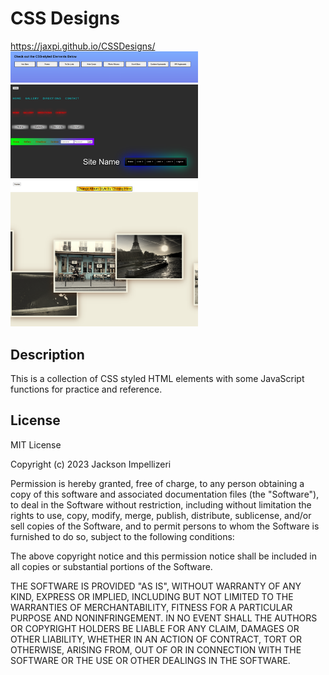 # CSS Designs

https://jaxpi.github.io/CSSDesigns/
<br><img src="assets/imgs/cssHome1.png" style="width:300px; height auto;">
<br><img src="assets/imgs/cssNav1.png" style="width:300px; height auto;">
<br><img src="assets/imgs/cssAlbum1.png" style="width:300px; height auto;">


## Description

This is a collection of CSS styled HTML elements with some JavaScript functions for practice and reference.

## License

MIT License

Copyright (c) 2023 Jackson Impellizeri

Permission is hereby granted, free of charge, to any person obtaining a copy
of this software and associated documentation files (the "Software"), to deal
in the Software without restriction, including without limitation the rights
to use, copy, modify, merge, publish, distribute, sublicense, and/or sell
copies of the Software, and to permit persons to whom the Software is
furnished to do so, subject to the following conditions:

The above copyright notice and this permission notice shall be included in all
copies or substantial portions of the Software.

THE SOFTWARE IS PROVIDED "AS IS", WITHOUT WARRANTY OF ANY KIND, EXPRESS OR
IMPLIED, INCLUDING BUT NOT LIMITED TO THE WARRANTIES OF MERCHANTABILITY,
FITNESS FOR A PARTICULAR PURPOSE AND NONINFRINGEMENT. IN NO EVENT SHALL THE
AUTHORS OR COPYRIGHT HOLDERS BE LIABLE FOR ANY CLAIM, DAMAGES OR OTHER
LIABILITY, WHETHER IN AN ACTION OF CONTRACT, TORT OR OTHERWISE, ARISING FROM,
OUT OF OR IN CONNECTION WITH THE SOFTWARE OR THE USE OR OTHER DEALINGS IN THE
SOFTWARE.
